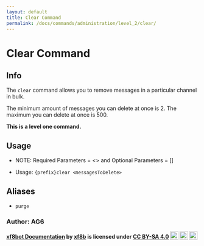 ```yaml
---
layout: default
title: Clear Command
permalink: /docs/commands/administration/level_2/clear/
---
```


# Clear Command
## Info
The `clear` command allows you to remove messages in a particular channel in bulk.

The minimum amount of messages you can delete at once is 2. The maximum you can delete at once is 500.

**This is a level one command.**

## Usage
* NOTE: Required Parameters = <> and Optional Parameters = []

* Usage: `{prefix}clear <messagesToDelete>`

## Aliases
* `purge`

### **Author: AG6**

<b> <p xmlns:dct="http://purl.org/dc/terms/" xmlns:cc="http://creativecommons.org/ns#" class="license-text"><a rel="cc:attributionURL" property="dct:title" href="https://xf8b.github.io/documentation/xf8bot/">xf8bot Documentation</a> by <a rel="cc:attributionURL dct:creator" property="cc:attributionName" href="https://github.com/xf8b/">xf8b</a> is licensed under <a rel="license" href="https://creativecommons.org/licenses/by-sa/4.0">CC BY-SA 4.0<img style="height:22px!important;margin-left:3px;vertical-align:text-bottom;" src="https://mirrors.creativecommons.org/presskit/icons/cc.svg?ref=chooser-v1" /><img style="height:22px!important;margin-left:3px;vertical-align:text-bottom;" src="https://mirrors.creativecommons.org/presskit/icons/by.svg?ref=chooser-v1" /><img style="height:22px!important;margin-left:3px;vertical-align:text-bottom;" src="https://mirrors.creativecommons.org/presskit/icons/sa.svg?ref=chooser-v1" /></a></p> </b> 
